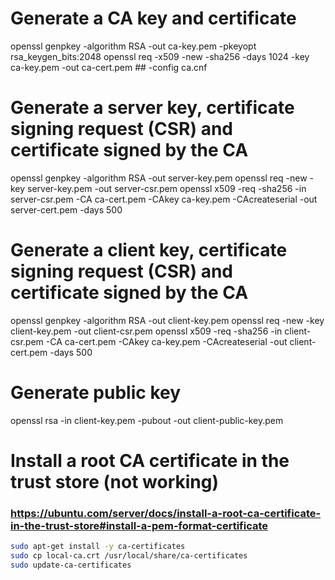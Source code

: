 # Generate a CA key and certificate
openssl genpkey -algorithm RSA -out ca-key.pem -pkeyopt rsa_keygen_bits:2048
openssl req -x509 -new -sha256 -days 1024 -key ca-key.pem -out ca-cert.pem ## -config ca.cnf

# Generate a server key, certificate signing request (CSR) and certificate signed by the CA
openssl genpkey -algorithm RSA -out server-key.pem
openssl req -new -key server-key.pem -out server-csr.pem
openssl x509 -req -sha256 -in server-csr.pem -CA ca-cert.pem -CAkey ca-key.pem -CAcreateserial -out server-cert.pem -days 500

# Generate a client key,  certificate signing request (CSR) and certificate signed by the CA
openssl genpkey -algorithm RSA -out client-key.pem
openssl req -new -key client-key.pem -out client-csr.pem
openssl x509 -req -sha256 -in client-csr.pem -CA ca-cert.pem -CAkey ca-key.pem -CAcreateserial -out client-cert.pem -days 500

# Generate public key
openssl rsa -in client-key.pem -pubout -out client-public-key.pem

# Install a root CA certificate in the trust store (not working)
### https://ubuntu.com/server/docs/install-a-root-ca-certificate-in-the-trust-store#install-a-pem-format-certificate
```bash
sudo apt-get install -y ca-certificates
sudo cp local-ca.crt /usr/local/share/ca-certificates
sudo update-ca-certificates
```
